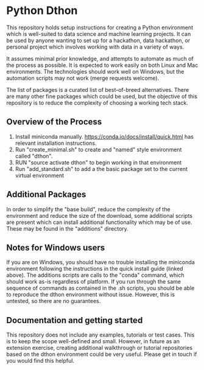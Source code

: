 # Python Dthon

This repository holds setup instructions for creating a Python environment which is well-suited to data science and machine learning projects. It can be used by anyone wanting to set up for a hackathon, data hackathon, or personal project which involves working with data in a variety of ways.

It assumes minimal prior knowledge, and attempts to automate as much of the process as possible. It is expected to work easily on both Linux and Mac environments. The technologies should work well on Windows, but the automation scripts may not work (merge requests welcome).

The list of packages is a curated list of best-of-breed alternatives. There are many other fine packages which could be used, but the objective of this repository is to reduce the complexity of choosing a working tech stack.

## Overview of the Process ##

1. Install miniconda manually. https://conda.io/docs/install/quick.html has relevant installation instructions.
2. Run "create_minimal.sh" to create and "named" style environment called "dthon".
3. RUN "source activate dthon" to begin working in that environment
3. Run "add_standard.sh" to add a the basic package set to the current virtual environment

## Additional Packages ##

In order to simplify the "base build", reduce the complexity of the environment and reduce the size of the download, some additional scripts are present which can install additional functionality which may be of use. These may be found in the "additions" directory.

## Notes for Windows users ##

If you are on Windows, you should have no trouble installing the miniconda environment following the instructions in the quick install guide (linked above). The additions scripts are calls to the "conda" command, which should work as-is regardless of platform. If you run through the same sequence of commands as contained in the .sh scripts, you should be able to reproduce the dthon environment without issue. However, this is untested, so there are no guarantees.

## Documentation and getting started ##

This repository does not include any examples, tutorials or test cases. This is to keep the scope well-defined and small. However, in future as an extension exercise, creating additional walkthrough or tutorial repositories based on the dthon environment could be very useful. Please get in touch if you would find this helpful.
